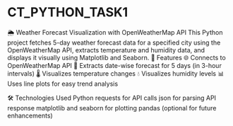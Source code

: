 # CT_PYTHON_TASK1
🌦️ Weather Forecast Visualization with OpenWeatherMap API This Python project fetches 5-day weather forecast data for a specified city using the OpenWeatherMap API, extracts temperature and humidity data, and displays it visually using Matplotlib and Seaborn.
📌 Features
🌐 Connects to OpenWeatherMap API
📅 Extracts date-wise forecast for 5 days (in 3-hour intervals)
🌡️ Visualizes temperature changes
💧 Visualizes humidity levels
📊 Uses line plots for easy trend analysis

🛠️ Technologies Used
Python
requests for API calls
json for parsing API response
matplotlib and seaborn for plotting
pandas (optional for future enhancements)
